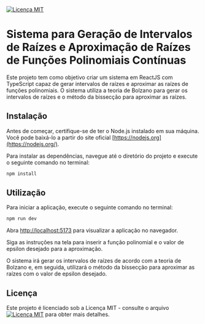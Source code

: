 [![Licença MIT](https://img.shields.io/badge/Licen%C3%A7a-MIT-blue.svg)](license)
# Sistema para Geração de Intervalos de Raízes e Aproximação de Raízes de Funções Polinomiais Contínuas

Este projeto tem como objetivo criar um sistema em ReactJS com TypeScript capaz de gerar intervalos de raízes e aproximar as raízes de funções polinomiais. O sistema utiliza a teoria de Bolzano para gerar os intervalos de raízes e o método da bissecção para aproximar as raízes.

## Instalação

Antes de começar, certifique-se de ter o Node.js instalado em sua máquina. Você pode baixá-lo a partir do site oficial [https://nodejs.org](https://nodejs.org/).

Para instalar as dependências, navegue até o diretório do projeto e execute o seguinte comando no terminal:

~~~bash
npm install
~~~

## Utilização

Para iniciar a aplicação, execute o seguinte comando no terminal:

~~~bash
npm run dev
~~~

Abra [http://localhost:5173](http://localhost:5173) para visualizar a aplicação no navegador.

Siga as instruções na tela para inserir a função polinomial e o valor de epsilon desejado para a aproximação.

O sistema irá gerar os intervalos de raízes de acordo com a teoria de Bolzano e, em seguida, utilizará o método da bissecção para aproximar as raízes com o valor de epsilon desejado.
## Licença

Este projeto é licenciado sob a Licença MIT - consulte o arquivo [![Licença MIT](https://img.shields.io/badge/Licen%C3%A7a-MIT-blue.svg)](license) para obter mais detalhes.

